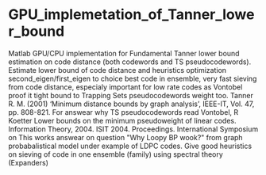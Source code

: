 # GPU_implemetation_of_Tanner_lower_bound
Matlab GPU/CPU implementation for Fundamental Tanner lower bound estimation on code distance (both codewords and TS pseudocodewords). 
Estimate lower bound of code distance and heuristics optimization second_eigen/first_eigen  to choice best code in ensemble, very fast sieving from code distance, especialy important for low rate codes as Vontobel proof it tight bound to Trapping Sets pseudocodewords weight too.
Tanner R. M. (2001) ‘Minimum distance bounds by graph analysis’, IEEE-IT, Vol. 47, pp. 808-821.
For answear why TS pseudocodewords read 
Vontobel, R Koetter Lower bounds on the minimum pseudoweight of linear codes. Information Theory, 2004. ISIT 2004. Proceedings. International Symposium on
This  works answear on  question "Why Loopy BP wook?" from graph probabalistical model under example of LDPC codes. Give good heuristics on sieving of code in one ensemble (family) using spectral theory (Expanders)
